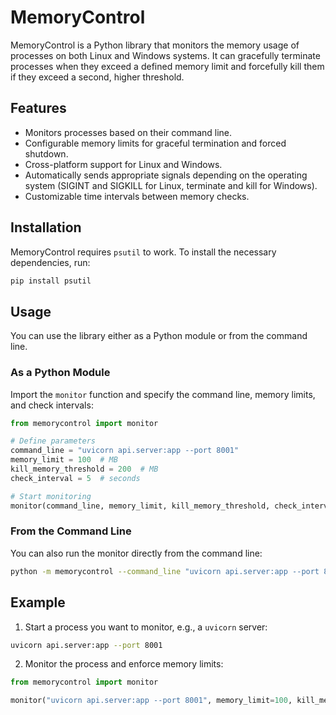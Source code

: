 # MemoryControl

MemoryControl is a Python library that monitors the memory usage of processes on both Linux and Windows systems. It can gracefully terminate processes when they exceed a defined memory limit and forcefully kill them if they exceed a second, higher threshold.

## Features

- Monitors processes based on their command line.
- Configurable memory limits for graceful termination and forced shutdown.
- Cross-platform support for Linux and Windows.
- Automatically sends appropriate signals depending on the operating system (SIGINT and SIGKILL for Linux, terminate and kill for Windows).
- Customizable time intervals between memory checks.

## Installation

MemoryControl requires `psutil` to work. To install the necessary dependencies, run:

```bash
pip install psutil
```

## Usage

You can use the library either as a Python module or from the command line.

### As a Python Module

Import the `monitor` function and specify the command line, memory limits, and check intervals:

```python
from memorycontrol import monitor

# Define parameters
command_line = "uvicorn api.server:app --port 8001"
memory_limit = 100  # MB
kill_memory_threshold = 200  # MB
check_interval = 5  # seconds

# Start monitoring
monitor(command_line, memory_limit, kill_memory_threshold, check_interval)
```

### From the Command Line

You can also run the monitor directly from the command line:

```bash
python -m memorycontrol --command_line "uvicorn api.server:app --port 8001" --memory_limit 100 --kill_memory_threshold 200 --check_interval 5
```

## Example

1. Start a process you want to monitor, e.g., a `uvicorn` server:

```bash
uvicorn api.server:app --port 8001 
```

2. Monitor the process and enforce memory limits:

```python
from memorycontrol import monitor

monitor("uvicorn api.server:app --port 8001", memory_limit=100, kill_memory_threshold=200, check_interval=5)
````